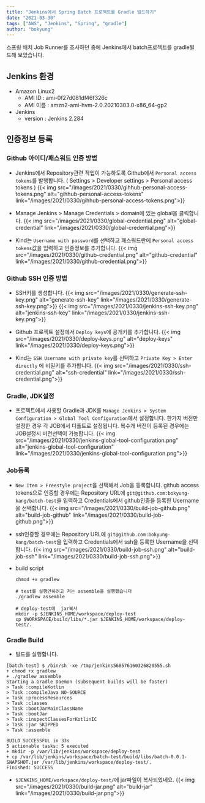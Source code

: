 ```yaml
---
title: "Jenkins에서 Spring Batch 프로젝트를 Gradle 빌드하기"
date: "2021-03-30"
tags: ["AWS", "Jenkins", "Spring", "gradle"]
author: "bokyung"
---
```


스프링 배치 Job Runner를 조사하던 중에 Jenkins에서 batch프로젝트를 gradle빌드해 보았습니다.

## Jenkins 환경
* Amazon Linux2
  * AMI ID : ami-0f27d081df46f326c
  * AMI 이름 : amzn2-ami-hvm-2.0.20210303.0-x86_64-gp2
* Jenkins
  * version : Jenkins 2.284

## 인증정보 등록
### Github 아이디/패스워드 인증 방법
* Jenkins에서 Repository관련 작업이 가능하도록 Github에서 `Personal access tokens`를 발행합니다. ( Settings > Developer settings > Personal access tokens )
{{< img src="/images/2021/0330/gihhub-personal-access-tokens.png" alt="gihhub-personal-access-tokens" link="/images/2021/0330/gihhub-personal-access-tokens.png">}}

* Manage Jenkins > Manage Credentials > domain에 있는 global을 클릭합니다.
{{< img src="/images/2021/0330/global-credential.png" alt="global-credential" link="/images/2021/0330/global-credential.png">}}

* Kind는 `Username with password`를 선택하고 패스워드란에 `Personal access tokens`값을 입력하고 인증정보를 추가합니다.
{{< img src="/images/2021/0330/github-credential.png" alt="github-credential" link="/images/2021/0330/github-credential.png">}}

### Github SSH 인증 방법
* SSH키를 생성합니다.
{{< img src="/images/2021/0330/generate-ssh-key.png" alt="generate-ssh-key" link="/images/2021/0330/generate-ssh-key.png">}}
{{< img src="/images/2021/0330/jenkins-ssh-key.png" alt="jenkins-ssh-key" link="/images/2021/0330/jenkins-ssh-key.png">}}

* Github 프로젝트 설정에서 `Deploy keys`에 공개키를 추가합니다.
{{< img src="/images/2021/0330/deploy-keys.png" alt="deploy-keys" link="/images/2021/0330/deploy-keys.png">}}

* Kind는 `SSH Username with private key`를 선택하고 `Private Key > Enter directly` 에 비밀키를 추가합니다.
{{< img src="/images/2021/0330/ssh-credential.png" alt="ssh-credential" link="/images/2021/0330/ssh-credential.png">}}

### Gradle, JDK설정
* 프로젝트에서 사용할 Gradle과 JDK를 `Manage Jenkins > System Configuration > Global Tool Configuration`에서 설정합니다. 한가지 버전만 설정한 경우 각 JOB에서 디폴트로 설정됩니다. 복수개 버전이 등록된 경우에는 JOB설정시 버전선택이 가능합니다.
{{< img src="/images/2021/0330/jenkins-global-tool-configuration.png" alt="jenkins-global-tool-configuration" link="/images/2021/0330/jenkins-global-tool-configuration.png">}}

### Job등록
* `New Item > Freestyle project`을 선택해서 Job을 등록합니다. github access tokens으로 인증할 경우에는 Repository URL에 `git@github.com:bokyung-kang/batch-test`을 입력하고 Credentials에서 github인증을 등록한 Username을 선택합니다.
{{< img src="/images/2021/0330/build-job-github.png" alt="build-job-github" link="/images/2021/0330/build-job-github.png">}}

* ssh인증할 경우에는 Repository URL에 `git@github.com:bokyung-kang/batch-test`을 입력하고 Credentials에서 ssh을 등록한 Username을 선택합니다.
{{< img src="/images/2021/0330/build-job-ssh.png" alt="build-job-ssh" link="/images/2021/0330/build-job-ssh.png">}}

* build script
  ```
  chmod +x gradlew

  # test를 실행안하려고 저는 assemble을 실행했습니다
  ./gradlew assemble

  # deploy-test에  jar복사
  mkdir -p $JENKINS_HOME/workspace/deploy-test
  cp $WORKSPACE/build/libs/*.jar $JENKINS_HOME/workspace/deploy-test/.
  ```

### Gradle Build
* 빌드를 실행합니다.
```
[batch-test] $ /bin/sh -xe /tmp/jenkins568576160326820555.sh
+ chmod +x gradlew
+ ./gradlew assemble
Starting a Gradle Daemon (subsequent builds will be faster)
> Task :compileKotlin
> Task :compileJava NO-SOURCE
> Task :processResources
> Task :classes
> Task :bootJarMainClassName
> Task :bootJar
> Task :inspectClassesForKotlinIC
> Task :jar SKIPPED
> Task :assemble

BUILD SUCCESSFUL in 33s
5 actionable tasks: 5 executed
+ mkdir -p /var/lib/jenkins/workspace/deploy-test
+ cp /var/lib/jenkins/workspace/batch-test/build/libs/batch-0.0.1-SNAPSHOT.jar /var/lib/jenkins/workspace/deploy-test/.
Finished: SUCCESS
```
* `$JENKINS_HOME/workspace/deploy-test/`에 jar파일이 복사되었네요.
{{< img src="/images/2021/0330/build-jar.png" alt="build-jar" link="/images/2021/0330/build-jar.png">}}


